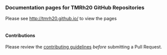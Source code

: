 ### Documentation pages for TMRh20 GitHub Repositories

Please see http://tmrh20.github.io/ to view the pages


#### <br>Contributions
Please review the [contributing guidelines](http://github.com/TMRh20/tmrh20.github.io/blob/master/CONTRIBUTING.md) *before* submitting a Pull Request.